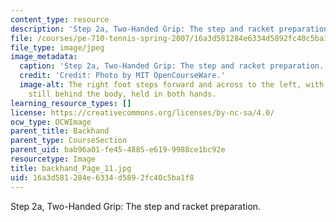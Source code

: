 ```yaml
---
content_type: resource
description: 'Step 2a, Two-Handed Grip: The step and racket preparation.'
file: /courses/pe-710-tennis-spring-2007/16a3d581284e6334d5892fc40c5ba1f8_backhand_Page_11.jpg
file_type: image/jpeg
image_metadata:
  caption: 'Step 2a, Two-Handed Grip: The step and racket preparation.'
  credit: 'Credit: Photo by MIT OpenCourseWare.'
  image-alt: The right foot steps forward and across to the left, with the racket
    still behind the body, held in both hands.
learning_resource_types: []
license: https://creativecommons.org/licenses/by-nc-sa/4.0/
ocw_type: OCWImage
parent_title: Backhand
parent_type: CourseSection
parent_uid: bab96a01-fe45-4885-e619-9988ce1bc92e
resourcetype: Image
title: backhand_Page_11.jpg
uid: 16a3d581-284e-6334-d589-2fc40c5ba1f8
---
```

Step 2a, Two-Handed Grip: The step and racket preparation.